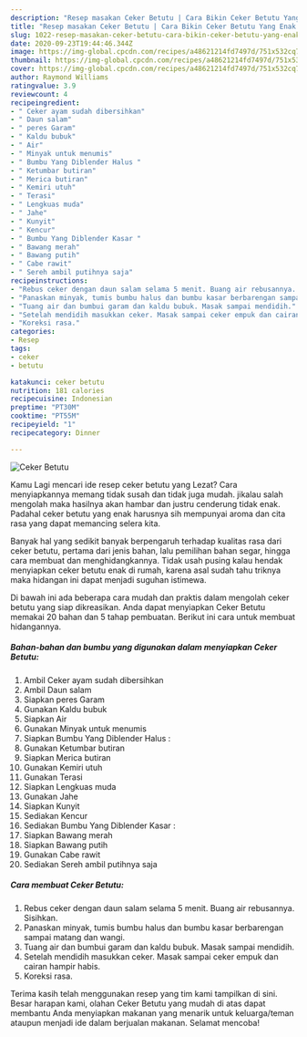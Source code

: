 ```yaml
---
description: "Resep masakan Ceker Betutu | Cara Bikin Ceker Betutu Yang Enak Dan Mudah"
title: "Resep masakan Ceker Betutu | Cara Bikin Ceker Betutu Yang Enak Dan Mudah"
slug: 1022-resep-masakan-ceker-betutu-cara-bikin-ceker-betutu-yang-enak-dan-mudah
date: 2020-09-23T19:44:46.344Z
image: https://img-global.cpcdn.com/recipes/a48621214fd7497d/751x532cq70/ceker-betutu-foto-resep-utama.jpg
thumbnail: https://img-global.cpcdn.com/recipes/a48621214fd7497d/751x532cq70/ceker-betutu-foto-resep-utama.jpg
cover: https://img-global.cpcdn.com/recipes/a48621214fd7497d/751x532cq70/ceker-betutu-foto-resep-utama.jpg
author: Raymond Williams
ratingvalue: 3.9
reviewcount: 4
recipeingredient:
- " Ceker ayam sudah dibersihkan"
- " Daun salam"
- " peres Garam"
- " Kaldu bubuk"
- " Air"
- " Minyak untuk menumis"
- " Bumbu Yang Diblender Halus "
- " Ketumbar butiran"
- " Merica butiran"
- " Kemiri utuh"
- " Terasi"
- " Lengkuas muda"
- " Jahe"
- " Kunyit"
- " Kencur"
- " Bumbu Yang Diblender Kasar "
- " Bawang merah"
- " Bawang putih"
- " Cabe rawit"
- " Sereh ambil putihnya saja"
recipeinstructions:
- "Rebus ceker dengan daun salam selama 5 menit. Buang air rebusannya. Sisihkan."
- "Panaskan minyak, tumis bumbu halus dan bumbu kasar berbarengan sampai matang dan wangi."
- "Tuang air dan bumbui garam dan kaldu bubuk. Masak sampai mendidih."
- "Setelah mendidih masukkan ceker. Masak sampai ceker empuk dan cairan hampir habis."
- "Koreksi rasa."
categories:
- Resep
tags:
- ceker
- betutu

katakunci: ceker betutu 
nutrition: 181 calories
recipecuisine: Indonesian
preptime: "PT30M"
cooktime: "PT55M"
recipeyield: "1"
recipecategory: Dinner

---
```



![Ceker Betutu](https://img-global.cpcdn.com/recipes/a48621214fd7497d/751x532cq70/ceker-betutu-foto-resep-utama.jpg)

Kamu Lagi mencari ide resep ceker betutu yang Lezat? Cara menyiapkannya memang tidak susah dan tidak juga mudah. jikalau salah mengolah maka hasilnya akan hambar dan justru cenderung tidak enak. Padahal ceker betutu yang enak harusnya sih mempunyai aroma dan cita rasa yang dapat memancing selera kita.

Banyak hal yang sedikit banyak berpengaruh terhadap kualitas rasa dari ceker betutu, pertama dari jenis bahan, lalu pemilihan bahan segar, hingga cara membuat dan menghidangkannya. Tidak usah pusing kalau hendak menyiapkan ceker betutu enak di rumah, karena asal sudah tahu triknya maka hidangan ini dapat menjadi suguhan istimewa.




Di bawah ini ada beberapa cara mudah dan praktis dalam mengolah ceker betutu yang siap dikreasikan. Anda dapat menyiapkan Ceker Betutu memakai 20 bahan dan 5 tahap pembuatan. Berikut ini cara untuk membuat hidangannya.

<!--inarticleads1-->

##### Bahan-bahan dan bumbu yang digunakan dalam menyiapkan Ceker Betutu:

1. Ambil  Ceker ayam sudah dibersihkan
1. Ambil  Daun salam
1. Siapkan  peres Garam
1. Gunakan  Kaldu bubuk
1. Siapkan  Air
1. Gunakan  Minyak untuk menumis
1. Siapkan  Bumbu Yang Diblender Halus :
1. Gunakan  Ketumbar butiran
1. Siapkan  Merica butiran
1. Gunakan  Kemiri utuh
1. Gunakan  Terasi
1. Siapkan  Lengkuas muda
1. Gunakan  Jahe
1. Siapkan  Kunyit
1. Sediakan  Kencur
1. Sediakan  Bumbu Yang Diblender Kasar :
1. Siapkan  Bawang merah
1. Siapkan  Bawang putih
1. Gunakan  Cabe rawit
1. Sediakan  Sereh ambil putihnya saja




<!--inarticleads2-->

##### Cara membuat Ceker Betutu:

1. Rebus ceker dengan daun salam selama 5 menit. Buang air rebusannya. Sisihkan.
1. Panaskan minyak, tumis bumbu halus dan bumbu kasar berbarengan sampai matang dan wangi.
1. Tuang air dan bumbui garam dan kaldu bubuk. Masak sampai mendidih.
1. Setelah mendidih masukkan ceker. Masak sampai ceker empuk dan cairan hampir habis.
1. Koreksi rasa.




Terima kasih telah menggunakan resep yang tim kami tampilkan di sini. Besar harapan kami, olahan Ceker Betutu yang mudah di atas dapat membantu Anda menyiapkan makanan yang menarik untuk keluarga/teman ataupun menjadi ide dalam berjualan makanan. Selamat mencoba!
